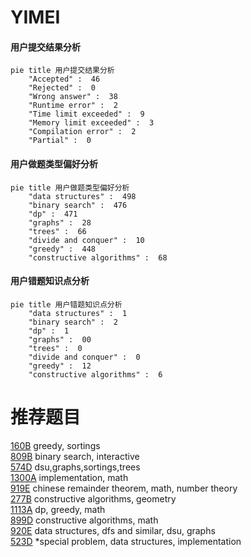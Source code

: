 # YIMEI

<!-- tabs:start -->



#### **用户提交结果分析**

```mermaid
pie title 用户提交结果分析
    "Accepted" :  46
    "Rejected" :  0
    "Wrong answer" :  38
    "Runtime error" :  2
    "Time limit exceeded" :  9
    "Memory limit exceeded" :  3
    "Compilation error" :  2
    "Partial" :  0
```

#### **用户做题类型偏好分析**

```mermaid
pie title 用户做题类型偏好分析
    "data structures" :  498
    "binary search" :  476
    "dp" :  471
    "graphs" :  28
    "trees" :  66
    "divide and conquer" :  10
    "greedy" :  448
    "constructive algorithms" :  68
```
#### **用户错题知识点分析**

```mermaid
pie title 用户错题知识点分析
    "data structures" :  1
    "binary search" :  2
    "dp" :  1
    "graphs" :  00
    "trees" :  0
    "divide and conquer" :  0
    "greedy" :  12
    "constructive algorithms" :  6
```



<!-- tabs:end -->
# 推荐题目
[160B](https://codeforces.com/contest/160/problem/B)		greedy,
                        sortings		  
[809B](https://codeforces.com/contest/809/problem/B)		binary search,
                        interactive		  
[574D](https://codeforces.com/contest/574/problem/D)		dsu,graphs,sortings,trees		  
[1300A](https://codeforces.com/contest/1300/problem/A)		implementation,
                        math		  
[919E](https://codeforces.com/contest/919/problem/E)		chinese remainder theorem,
                        math,
                        number theory		  
[277B](https://codeforces.com/contest/277/problem/B)		constructive algorithms,
                        geometry		  
[1113A](https://codeforces.com/contest/1113/problem/A)		dp,
                        greedy,
                        math		  
[899D](https://codeforces.com/contest/899/problem/D)		constructive algorithms,
                        math		  
[920E](https://codeforces.com/contest/920/problem/E)		data structures,
                        dfs and similar,
                        dsu,
                        graphs		  
[523D](https://codeforces.com/contest/523/problem/D)		*special problem,
                        data structures,
                        implementation		  
